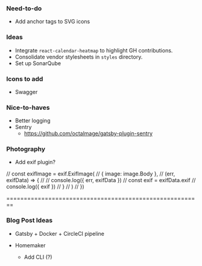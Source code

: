 ### Need-to-do

* Add anchor tags to SVG icons

### Ideas

* Integrate `react-calendar-heatmap` to highlight GH contributions.
* Consolidate vendor stylesheets in `styles` directory.
* Set up SonarQube

### Icons to add

* Swagger

### Nice-to-haves

* Better logging
* Sentry
  * https://github.com/octalmage/gatsby-plugin-sentry

### Photography
- Add exif plugin?

// const exifImage = exif.ExifImage(
//   { image: image.Body },
//   (err, exifData) => {
//     // console.log({ err, exifData })
//     const exif = exifData.exif
//     console.log({ exif })
//   }
// )
// })

========================================================

### Blog Post Ideas

* Gatsby + Docker + CircleCI pipeline

* Homemaker
  * Add CLI (?)
